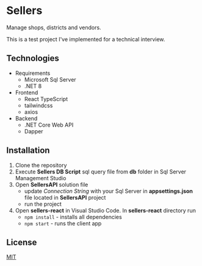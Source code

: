 # Sellers

Manage shops, districts and vendors.

This is a test project I've implemented for a technical interview.

## Technologies

* Requirements
  - Microsoft Sql Server
  - .NET 8
* Frontend
  - React TypeScript
  - tailwindcss
  - axios
* Backend
  - .NET Core Web API
  - Dapper

## Installation

1. Clone the repository
2. Execute **Sellers DB Script** sql query file from **db** folder in Sql Server Management Studio
3. Open **SellersAPI** solution file
   - update *Connection String* with your Sql Server in **appsettings.json** file located in **SellersAPI** project
   - run the project
4. Open **sellers-react** in Visual Studio Code. In **sellers-react** directory run 
   - `npm install` - installs all dependencies
   - `npm start` - runs the client app

## License

[MIT](https://choosealicense.com/licenses/mit/)
